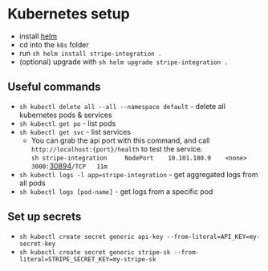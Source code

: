 # Kubernetes setup

- install [helm](https://helm.sh/docs/intro/install/)
- cd into the `k8s` folder
- run `sh helm install stripe-integration .`
- (optional) upgrade with `sh helm upgrade stripe-integration .`

## Useful commands
- `sh kubectl delete all --all --namespace default` -  delete all kubernetes pods & services
- `sh kubectl get po` - list pods
- `sh kubectl get svc` - list services
    - You can grab the api port with this command, and call `http://localhost:{port}/health` to test the service.        
    `sh stripe-integration     NodePort    10.101.180.9    <none>        3000:`<u>30894</u>`/TCP   11m`
- `sh kubectl logs -l app=stripe-integration` - get aggregated logs from all pods
- `sh kubectl logs [pod-name]` - get logs from a specific pod

## Set up secrets
- `sh kubectl create secret generic api-key --from-literal=API_KEY=my-secret-key`
- `sh kubectl create secret generic stripe-sk --from-literal=STRIPE_SECRET_KEY=my-stripe-sk`
